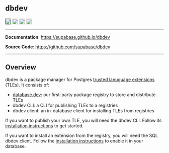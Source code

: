 # `dbdev`

<p>
<a href=""><img src="https://img.shields.io/badge/postgresql-14+-blue.svg" alt="PostgreSQL version" height="18"></a>
<a href="https://github.com/supabase/dbdev/blob/master/LICENSE"><img src="https://img.shields.io/pypi/l/markdown-subtemplate.svg" alt="License" height="18"></a>
<a href="https://github.com/supabase/dbdev/actions/workflows/pgTAP.yaml"><img src="https://github.com/supabase/dbdev/actions/workflows/pgTAP.yaml/badge.svg" alt="pgTAP Tests" height="18"></a>
<a href="https://github.com/supabase/dbdev/actions/workflows/cli.yaml"><img src="https://github.com/supabase/dbdev/actions/workflows/cli.yaml/badge.svg" alt="CLI" height="18"></a>

</p>

---

**Documentation**: <a href="https://supabase.github.io/dbdev" target="_blank">https://supabase.github.io/dbdev</a>

**Source Code**: <a href="https://github.com/supabase/dbdev" target="_blank">https://github.com/supabase/dbdev</a>

---

## Overview

dbdev is a package manager for Postgres [trusted lanuguage extensions](https://github.com/aws/pg_tle) (TLEs). It consists of:

- [database.dev](https://database.dev): our first-party package registry to store and distribute TLEs
- dbdev CLI: a CLI for publishing TLEs to a registries
- dbdev client: an in-database client for installing TLEs from registries

If you want to publish your own TLE, you will need the dbdev CLI. Follow its [installation instructions](/dbdev/cli#installation) to get started.

If you want to install an extension from the registry, you will need the SQL dbdev client. Follow the [installation instructions](https://database.dev/installer) to enable it in your database.
